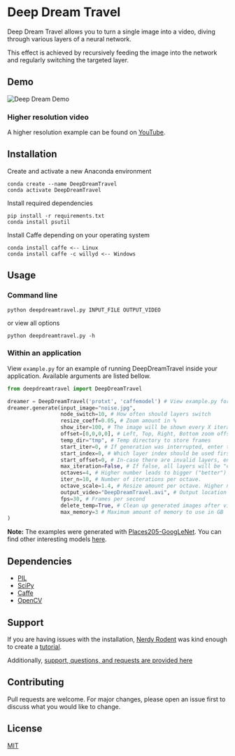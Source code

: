 # Deep Dream Travel

Deep Dream Travel allows you to turn a single image into a video, diving through various layers of a neural network.

This effect is achieved by recursively feeding the image into the network and regularly switching the targeted layer.

## Demo

![Deep Dream Demo](https://drive.google.com/uc?export=view&id=1sHDkmz13IQlp-M2KxSlwI6htXaL04wnH)

### Higher resolution video
A higher resolution example can be found on [YouTube](https://www.youtube.com/watch?v=VjcBpVmRm9Y).

## Installation
Create and activate a new Anaconda environment
```
conda create --name DeepDreamTravel
conda activate DeepDreamTravel
```
Install required dependencies
```
pip install -r requirements.txt
conda install psutil
```
Install Caffe depending on your operating system
```
conda install caffe <-- Linux
conda install caffe -c willyd <-- Windows
```

## Usage
### Command line
```
python deepdreamtravel.py INPUT_FILE OUTPUT_VIDEO
```
or view all options
```
python deepdreamtravel.py -h
```

### Within an application
View `example.py` for an example of running DeepDreamTravel inside your application.
Available arguments are listed bellow.
```python
from deepdreamtravel import DeepDreamTravel

dreamer = DeepDreamTravel('protxt', 'caffemodel') # View example.py for an example
dreamer.generate(input_image="noise.jpg",
                 node_switch=10, # How often should layers switch
                 resize_coeff=0.05, # Zoom amount in %
                 show_iter=100, # The image will be shown every X iterations
                 offset=[0,0,0,0], # Left, Top, Right, Bottom zoom offset
                 temp_dir="tmp", # Temp directory to store frames
                 start_iter=0, # If generation was interrupted, enter the next iteration here
                 start_index=0, # Which layer index should be used first. Also used when interruption occured
                 start_offset=0, # In-case there are invalid layers, enter the offset given by terminal output when interruption happened.
                 max_iteration=False, # If false, all layers will be "explored". Else set maximum number of iterations
                 octaves=4, # Higher number leads to bigger ("better") visuals. Takes significantly more time to generate! Lower number in-case of errors with small images.
                 iter_n=10, # Number of iterations per octave.
                 octave_scale=1.4, # Resize amount per octave. Higher number leads to higher dream states.
                 output_video="DeepDreamTravel.avi", # Output location and name. Don't forget to end with .avi!
                 fps=30, # Frames per second
                 delete_temp=True, # Clean up generated images after video was generated?
                 max_memory=3 # Maximum amount of memory to use in GB
)
```
**Note:** The examples were generated with [Places205-GoogLeNet](http://places.csail.mit.edu/downloadCNN.html). You can find other interesting models [here](https://github.com/BVLC/caffe/wiki/Model-Zoo).
## Dependencies

* [PIL](https://pillow.readthedocs.io/en/stable/)
* [SciPy](https://pypi.org/project/scipy/)
* [Caffe](https://caffe.berkeleyvision.org/)
* [OpenCV](https://pypi.org/project/opencv-python/)

## Support
If you are having issues with the installation, [Nerdy Rodent](https://www.youtube.com/channel/UC4-5v-f-xKnbi1yaAuRSi_w) was kind enough to create a [tutorial](https://www.youtube.com/watch?v=f1HLevIo0Z8).

Additionally, [support, questions, and requests are provided here](https://hackcommunity.net/t/trippy-videos-with-deep-dream-travel)

## Contributing
Pull requests are welcome. For major changes, please open an issue first to discuss what you would like to change.

## License
[MIT](https://choosealicense.com/licenses/mit/)
